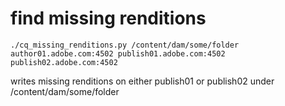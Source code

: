 # find missing renditions

    ./cq_missing_renditions.py /content/dam/some/folder author01.adobe.com:4502 publish01.adobe.com:4502 publish02.adobe.com:4502

writes missing renditions on either publish01 or publish02 under /content/dam/some/folder


